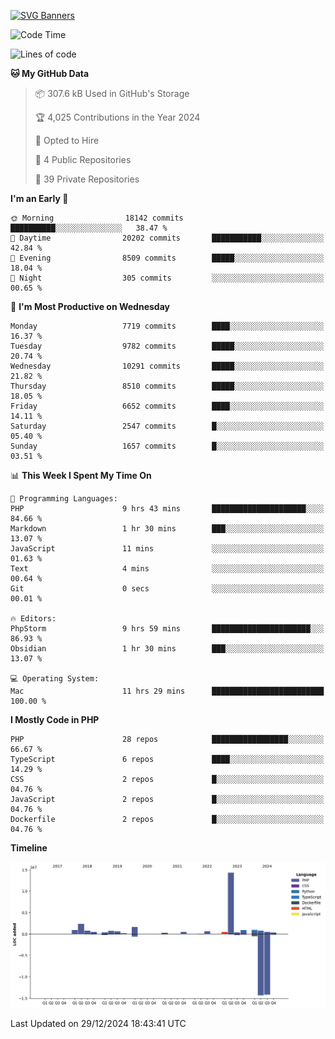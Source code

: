 [![SVG Banners](https://svg-banners.vercel.app/api?type=glitch&text1=Gere_Lajos%F0%9F%92%BB&width=800&height=400)](https://github.com/Akshay090/svg-banners)

<!--START_SECTION:waka-->
![Code Time](http://img.shields.io/badge/Code%20Time-2%2C043%20hrs%2020%20mins-blue)

![Lines of code](https://img.shields.io/badge/From%20Hello%20World%20I%27ve%20Written-27.4%20million%20lines%20of%20code-blue)

**🐱 My GitHub Data** 

> 📦 307.6 kB Used in GitHub's Storage 
 > 
> 🏆 4,025 Contributions in the Year 2024
 > 
> 💼 Opted to Hire
 > 
> 📜 4 Public Repositories 
 > 
> 🔑 39 Private Repositories 
 > 
**I'm an Early 🐤** 

```text
🌞 Morning                18142 commits       ██████████░░░░░░░░░░░░░░░   38.47 % 
🌆 Daytime                20202 commits       ███████████░░░░░░░░░░░░░░   42.84 % 
🌃 Evening                8509 commits        █████░░░░░░░░░░░░░░░░░░░░   18.04 % 
🌙 Night                  305 commits         ░░░░░░░░░░░░░░░░░░░░░░░░░   00.65 % 
```
📅 **I'm Most Productive on Wednesday** 

```text
Monday                   7719 commits        ████░░░░░░░░░░░░░░░░░░░░░   16.37 % 
Tuesday                  9782 commits        █████░░░░░░░░░░░░░░░░░░░░   20.74 % 
Wednesday                10291 commits       █████░░░░░░░░░░░░░░░░░░░░   21.82 % 
Thursday                 8510 commits        █████░░░░░░░░░░░░░░░░░░░░   18.05 % 
Friday                   6652 commits        ████░░░░░░░░░░░░░░░░░░░░░   14.11 % 
Saturday                 2547 commits        █░░░░░░░░░░░░░░░░░░░░░░░░   05.40 % 
Sunday                   1657 commits        █░░░░░░░░░░░░░░░░░░░░░░░░   03.51 % 
```


📊 **This Week I Spent My Time On** 

```text
💬 Programming Languages: 
PHP                      9 hrs 43 mins       █████████████████████░░░░   84.66 % 
Markdown                 1 hr 30 mins        ███░░░░░░░░░░░░░░░░░░░░░░   13.07 % 
JavaScript               11 mins             ░░░░░░░░░░░░░░░░░░░░░░░░░   01.63 % 
Text                     4 mins              ░░░░░░░░░░░░░░░░░░░░░░░░░   00.64 % 
Git                      0 secs              ░░░░░░░░░░░░░░░░░░░░░░░░░   00.01 % 

🔥 Editors: 
PhpStorm                 9 hrs 59 mins       ██████████████████████░░░   86.93 % 
Obsidian                 1 hr 30 mins        ███░░░░░░░░░░░░░░░░░░░░░░   13.07 % 

💻 Operating System: 
Mac                      11 hrs 29 mins      █████████████████████████   100.00 % 
```

**I Mostly Code in PHP** 

```text
PHP                      28 repos            █████████████████░░░░░░░░   66.67 % 
TypeScript               6 repos             ████░░░░░░░░░░░░░░░░░░░░░   14.29 % 
CSS                      2 repos             █░░░░░░░░░░░░░░░░░░░░░░░░   04.76 % 
JavaScript               2 repos             █░░░░░░░░░░░░░░░░░░░░░░░░   04.76 % 
Dockerfile               2 repos             █░░░░░░░░░░░░░░░░░░░░░░░░   04.76 % 
```



**Timeline**

![Lines of Code chart](https://raw.githubusercontent.com/gere-lajos/gere-lajos/main/assets/bar_graph.png)


 Last Updated on 29/12/2024 18:43:41 UTC
<!--END_SECTION:waka-->
